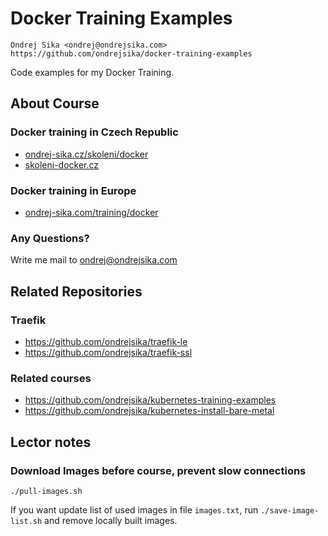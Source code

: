 # Docker Training Examples

    Ondrej Sika <ondrej@ondrejsika.com>
    https://github.com/ondrejsika/docker-training-examples

Code examples for my Docker Training.

## About Course

### Docker training in Czech Republic

- [ondrej-sika.cz/skoleni/docker](https://ondrej-sika.cz/skoleni/docker?_s=gh-dte)
- [skoleni-docker.cz](https://skoleni-docker.cz/?_s=gh-dte)

### Docker training in Europe

- [ondrej-sika.com/training/docker](https://ondrej-sika.com/training/docker?_s=gh-dte)

### Any Questions?

Write me mail to <ondrej@ondrejsika.com>


## Related Repositories

### Traefik

- https://github.com/ondrejsika/traefik-le
- https://github.com/ondrejsika/traefik-ssl

### Related courses

- https://github.com/ondrejsika/kubernetes-training-examples
- https://github.com/ondrejsika/kubernetes-install-bare-metal


## Lector notes

### Download Images before course, prevent slow connections

```
./pull-images.sh
```

If you want update list of used images in file `images.txt`, run `./save-image-list.sh` and remove locally built images.
